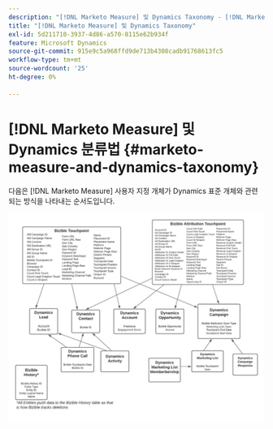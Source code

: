```yaml
---
description: "[!DNL Marketo Measure] 및 Dynamics Taxonomy - [!DNL Marketo Measure]"
title: "[!DNL Marketo Measure] 및 Dynamics Taxonomy"
exl-id: 5d211710-3937-4d86-a570-8115e62b934f
feature: Microsoft Dynamics
source-git-commit: 915e9c5a968ffd9de713b4308cadb91768613fc5
workflow-type: tm+mt
source-wordcount: '25'
ht-degree: 0%

---
```


# [!DNL Marketo Measure] 및 Dynamics 분류법 {#marketo-measure-and-dynamics-taxonomy}

다음은 [!DNL Marketo Measure] 사용자 지정 개체가 Dynamics 표준 개체와 관련되는 방식을 나타내는 순서도입니다.<p>

![](assets/bizible-and-dynamics-taxonomy-1.png)
